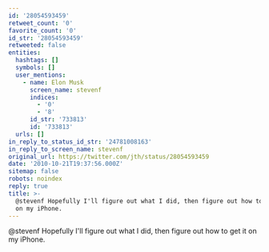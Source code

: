 ```yaml
---
id: '28054593459'
retweet_count: '0'
favorite_count: '0'
id_str: '28054593459'
retweeted: false
entities:
  hashtags: []
  symbols: []
  user_mentions:
    - name: Elon Musk
      screen_name: stevenf
      indices:
        - '0'
        - '8'
      id_str: '733813'
      id: '733813'
  urls: []
in_reply_to_status_id_str: '24781008163'
in_reply_to_screen_name: stevenf
original_url: https://twitter.com/jth/status/28054593459
date: '2010-10-21T19:37:56.000Z'
sitemap: false
robots: noindex
reply: true
title: >-
  @stevenf Hopefully I'll figure out what I did, then figure out how to get it
  on my iPhone.
---
```


@stevenf Hopefully I'll figure out what I did, then figure out how to get it on my iPhone.